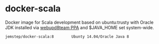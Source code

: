 # docker-scala

Docker image for Scala development based on ubuntu:trusty with Oracle JDK installed via [webupd8team PPA](https://launchpad.net/~webupd8team/+archive/ubuntu/java) and $JAVA_HOME set system-wide.

```
jemstep/docker-scala:8        Ubunty 14.04/Oracle Java 8
```

